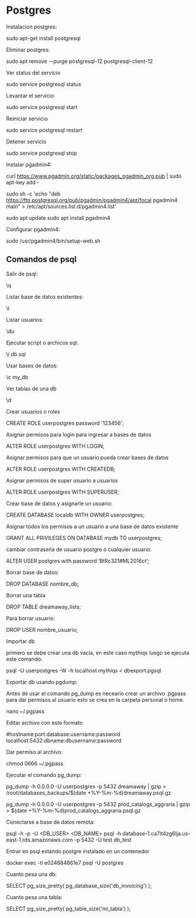 # Postgres

Instalacion postgres:

  sudo apt-get install postgresql

Eliminar postgres:

  sudo apt remove --purge postgresql-12 postgresql-client-12

Ver status del servicio

  sudo service postgresql status

Levantar el servicio

  sudo service postgresql start

Reiniciar servicio

  sudo service postgresql restart

Detener servicio

  sudo service postgresql stop

Instalar pgadmin4:

  curl https://www.pgadmin.org/static/packages_pgadmin_org.pub | sudo apt-key add -
  
  sudo sh -c 'echo "deb https://ftp.postgresql.org/pub/pgadmin/pgadmin4/apt/focal pgadmin4 main" > /etc/apt/sources.list.d/pgadmin4.list'
  
  sudo apt update
  sudo apt install pgadmin4

Configurar pgadmin4:

  sudo /usr/pgadmin4/bin/setup-web.sh 

## Comandos de psql

Salir de psql:

  \q

Listar base de datos existentes:

  \l

Listar usuarios:

  \du

Ejecutar script o archicos sql:

  \i db.sql

Usar bases de datos:

  \c my_db

Ver tablas de una db

  \d

Crear usuarios o roles

  CREATE ROLE userpostgres password '123456';

Asignar permisos para login para ingresar a bases de datos

  ALTER ROLE userpostgres WITH LOGIN;

Asignar permisos para que un usuario pueda crear bases de datos

  ALTER ROLE userpostgres WITH CREATEDB;

Asignar permisos de super usuario a usuarios

  ALTER ROLE userpostgres WITH SUPERUSER;

Crear base de datos y asignarle un usuario:

  CREATE DATABASE localdb WITH OWNER userpostgres;

Asignar todos los permisos a un usuario a una base de datos existente

  GRANT ALL PRIVILEGES ON DATABASE mydb TO userpostgres;

cambiar contraseña de usuario postgre o cualquier usuario:

  ALTER USER postgres with password ‘BtRc321#ML2016ct’;

Borrar base de datos:

  DROP DATABASE nombre_db;

Borrar una tabla

  DROP TABLE dreamaway_lists;

Para borrar usuario:

  DROP USER nombre_usuario;

Importar db

primero se debe crear una db vacia, en este caso mythiqs
luego se ejecuta este comando:

  psql -U userpostgres -W -h localhost mythiqs < dbexport.pgsql


Exportar db usando pgdump:

Antes de usar el comando pg_dump es neceario crear un archivo .pgpass para dar permisos al usuario 
esto se crea en la carpeta personal o home.

  nano ~/.pgpass

Editar archivo con este formato

  #hostname:port:database:username:password
  localhost:5432:dbname:dbusername:password

Dar permiso al archivo:

  chmod 0666 ~/.pgpass

Ejecutar el comando pg_dump:

  pg_dump -h 0.0.0.0 -U userpostgres -p 5432 dreamaway | gzip > /root/databases_backups/$(date +%Y-%m-%d)dreamaway.psql.gz

pg_dump -h 0.0.0.0 -U userpostgres -p 5432 prod_catalogs_aggraria | gzip > $(date +%Y-%m-%d)prod_catalogs_aggraria.psql.gz

Conectarse a base de datos remota:

  psql -h <REMOTE HOST> -p <REMOTE PORT> -U <DB_USER> <DB_NAME>
  psql -h database-1.ca7lt4zg6lja.us-east-1.rds.amazonaws.com -p 5432 -U test db_test

Entrar en psql estando postgre instalado en un contenedor

  docker exec -ti e024684861e7 psql -U postgres

Cuanto pesa una db:

  SELECT pg_size_pretty( pg_database_size('db_invoicing') );

Cuanto pesa una tabla:

  SELECT pg_size_pretty( pg_table_size('mi_tabla') );

